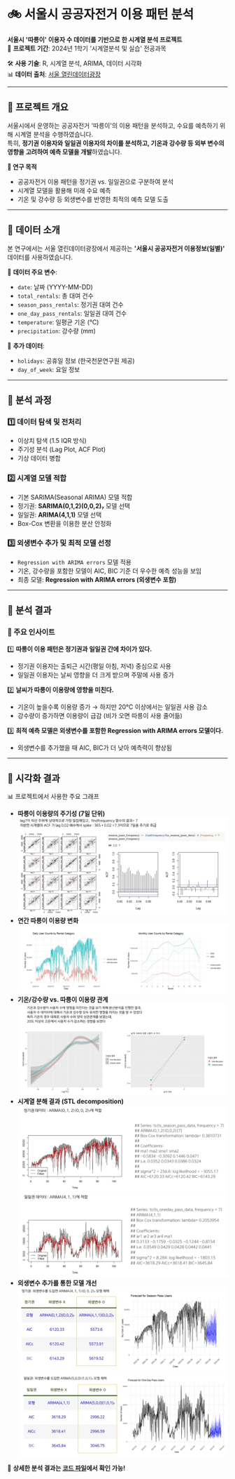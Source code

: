 # 🚲 서울시 공공자전거 이용 패턴 분석
**서울시 '따릉이' 이용자 수 데이터를 기반으로 한 시계열 분석 프로젝트**  
📅 **프로젝트 기간**: 2024년 1학기 '시계열분석 및 실습' 전공과목

🛠 **사용 기술**: R, 시계열 분석, ARIMA, 데이터 시각화  
📊 **데이터 출처**: [서울 열린데이터광장](https://data.seoul.go.kr/)

---

## 🔹 프로젝트 개요
서울시에서 운영하는 공공자전거 '따릉이'의 이용 패턴을 분석하고, 수요를 예측하기 위해 시계열 분석을 수행하였습니다.  
특히, **정기권 이용자와 일일권 이용자의 차이를 분석하고, 기온과 강수량 등 외부 변수의 영향을 고려하여 예측 모델을 개발**하였습니다.

**🎯 연구 목적**
- 공공자전거 이용 패턴을 정기권 vs. 일일권으로 구분하여 분석
- 시계열 모델을 활용해 미래 수요 예측
- 기온 및 강수량 등 외생변수를 반영한 최적의 예측 모델 도출

---

## 🔹 데이터 소개
본 연구에서는 서울 열린데이터광장에서 제공하는 **'서울시 공공자전거 이용정보(일별)'** 데이터를 사용하였습니다.

📌 **데이터 주요 변수**:
- `date`: 날짜 (YYYY-MM-DD)
- `total_rentals`: 총 대여 건수
- `season_pass_rentals`: 정기권 대여 건수
- `one_day_pass_rentals`: 일일권 대여 건수
- `temperature`: 일평균 기온 (℃)
- `precipitation`: 강수량 (mm)

📌 **추가 데이터**:
- `holidays`: 공휴일 정보 (한국천문연구원 제공)
- `day_of_week`: 요일 정보

---

## 🔹 분석 과정
### **1️⃣ 데이터 탐색 및 전처리**
- 이상치 탐색 (1.5 IQR 방식)
- 주기성 분석 (Lag Plot, ACF Plot)
- 기상 데이터 병합

### **2️⃣ 시계열 모델 적합**
- 기본 SARIMA(Seasonal ARIMA) 모델 적합
- 정기권: **SARIMA(0,1,2)(0,0,2)₇** 모델 선택
- 일일권: **ARIMA(4,1,1)** 모델 선택
- Box-Cox 변환을 이용한 분산 안정화

### **3️⃣ 외생변수 추가 및 최적 모델 선정**
- `Regression with ARIMA errors` 모델 적용
- 기온, 강수량을 포함한 모델이 AIC, BIC 기준 더 우수한 예측 성능을 보임
- 최종 모델: **Regression with ARIMA errors (외생변수 포함)**

---

## 🔹 분석 결과
### **📌 주요 인사이트**
1️⃣ **따릉이 이용 패턴은 정기권과 일일권 간에 차이가 있다.**  
   - 정기권 이용자는 출퇴근 시간(평일 아침, 저녁) 중심으로 사용  
   - 일일권 이용자는 날씨 영향을 더 크게 받으며 주말에 사용 증가  

2️⃣ **날씨가 따릉이 이용량에 영향을 미친다.**  
   - 기온이 높을수록 이용량 증가 → 하지만 20℃ 이상에서는 일일권 사용 감소  
   - 강수량이 증가하면 이용량이 급감 (비가 오면 따릉이 사용 줄어듦)  

3️⃣ **최적 예측 모델은 외생변수를 포함한 Regression with ARIMA errors 모델이다.**  
   - 외생변수를 추가했을 때 AIC, BIC가 더 낮아 예측력이 향상됨  

---

## 🔹 시각화 결과
📊 프로젝트에서 사용한 주요 그래프  
- **따릉이 이용량의 주기성 (7일 단위)**
![7일 단위](https://github.com/L0326-S/Portfolio/blob/main/Public-Bike-Prediction/images/lag7.jpeg)
- **연간 따릉이 이용량 변화**
![따릉이 이용량 변화](https://github.com/L0326-S/Portfolio/blob/main/Public-Bike-Prediction/images/season_oneday.jpeg)
- **기온/강수량 vs. 따릉이 이용량 관계**
![날씨에 따른 이용량 변화](https://github.com/L0326-S/Portfolio/blob/main/Public-Bike-Prediction/images/weather.jpeg)
- **시계열 분해 결과 (STL decomposition)**
![정기권](https://github.com/L0326-S/Portfolio/blob/main/Public-Bike-Prediction/images/seasonpass_0.jpeg)
![일일권](https://github.com/L0326-S/Portfolio/blob/main/Public-Bike-Prediction/images/onedaypass_0.jpeg)
- **외생변수 추가를 통한 모델 개선**
![정기권](https://github.com/L0326-S/Portfolio/blob/main/Public-Bike-Prediction/images/seasonpass.jpeg)
![일일권](https://github.com/L0326-S/Portfolio/blob/main/Public-Bike-Prediction/images/onedaypass.jpeg)

📌 **상세한 분석 결과는 [코드 파일](./analysis_code.R)에서 확인 가능!**
